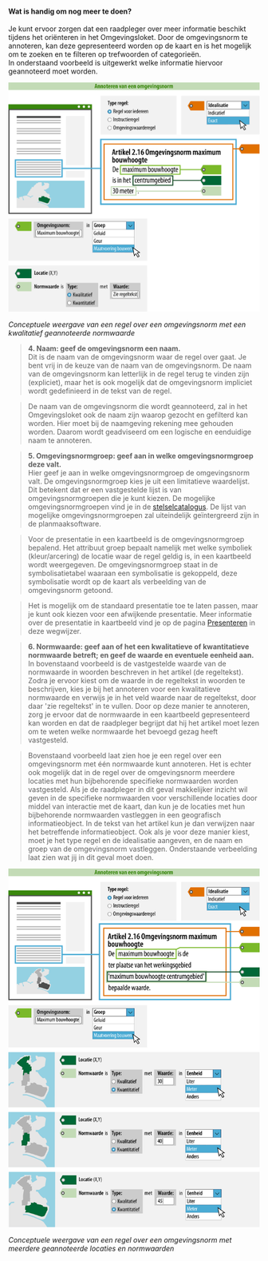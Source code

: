 ﻿#### Wat is handig om nog meer te doen?

Je kunt ervoor zorgen dat een raadpleger over meer informatie beschikt tijdens
het oriënteren in het Omgevingsloket. Door de omgevingsnorm te annoteren,
kan deze gepresenteerd worden op de kaart en is het mogelijk om te zoeken en te
filteren op trefwoorden of categorieën.  
In onderstaand voorbeeld is uitgewerkt welke informatie hiervoor geannoteerd
moet worden.

![](media/Wegwijzer_Omgevingsnorm_Middel.png)

*Conceptuele weergave van een regel over een omgevingsnorm met een kwalitatief geannoteerde normwaarde*

>   **4. Naam: geef de omgevingsnorm een naam.**  
>   Dit is de naam van de omgevingsnorm waar de regel over gaat. Je
>   bent vrij in de keuze van de naam van de omgevingsnorm. De naam van de omgevingsnorm kan
>   letterlijk in de regel terug te vinden zijn (expliciet), maar het is ook mogelijk dat de
>   omgevingsnorm impliciet wordt gedefinieerd in de tekst van de regel.

>   De naam van de omgevingsnorm die wordt geannoteerd, zal in het Omgevingsloket ook de naam zijn waarop 
>   gezocht en gefilterd kan worden. Hier moet bij de naamgeving rekening mee gehouden worden. Daarom
>   wordt geadviseerd om een logische en eenduidige naam te annoteren.

>   **5. Omgevingsnormgroep: geef aan in welke omgevingsnormgroep deze valt.**  
>   Hier geef je aan in welke omgevingsnormgroep de omgevingsnorm valt. De
>   omgevingsnormgroep kies je uit een limitatieve waardelijst. Dit betekent dat er
>   een vastgestelde lijst is van omgevingsnormgroepen die je kunt kiezen. De
>   mogelijke omgevingsnormgroepen vind je in de
>   [stelselcatalogus](https://stelselcatalogus.omgevingswet.overheid.nl/waardelijstenpagina).
>   De lijst van mogelijke omgevingsnormgroepen zal uiteindelijk geïntergreerd
>   zijn in de planmaaksoftware.

>   Voor de presentatie in een kaartbeeld is de omgevingsnormgroep bepalend. Het
>   attribuut groep bepaalt namelijk met welke symboliek (kleur/arcering) de
>   locatie waar de regel geldig is, in een kaartbeeld wordt weergegeven. De
>   omgevingsnormgroep staat in de symbolisatietabel waaraan een symbolisatie is
>   gekoppeld, deze symbolisatie wordt op de kaart als verbeelding van de
>   omgevingsnorm getoond.

>   Het is mogelijk om de standaard presentatie toe te laten passen, maar je
>   kunt ook kiezen voor een afwijkende presentatie. Meer informatie over de
>   presentatie in kaartbeeld vind je op de pagina [Presenteren](/presenteren)
>   in deze wegwijzer.

>   **6. Normwaarde: geef aan of het een kwalitatieve of kwantitatieve
>   normwaarde betreft; en geef de waarde en eventuele eenheid aan.**  
>   In bovenstaand voorbeeld is de vastgestelde waarde van de normwaarde in woorden 
>   beschreven in het artikel (de regeltekst). Zodra je ervoor kiest om de waarde in de 
>   regeltekst in woorden te beschrijven, kies je bij het annoteren voor een kwalitatieve 
>   normwaarde en verwijs je in het veld waarde naar de regeltekst, door daar 'zie regeltekst' 
>   in te vullen.
>   Door op deze manier te annoteren, zorg je ervoor dat de normwaarde in een kaartbeeld 
>   gepresenteerd kan worden en dat de raadpleger begrijpt dat hij het artikel moet lezen om 
>   te weten welke normwaarde het bevoegd gezag heeft vastgesteld.

>   Bovenstaand voorbeeld laat zien hoe je een regel over een omgevingsnorm met één normwaarde
>   kunt annoteren. Het is echter ook mogelijk dat in de regel over de omgevingsnorm meerdere locaties
>   met hun bijbehorende specifieke normwaarden worden vastgesteld. Als je de raadpleger in dit geval 
>   makkelijker inzicht wil geven in de specifieke normwaarden voor verschillende locaties door
>   middel van interactie met de kaart, dan kun je de locaties met hun bijbehorende normwaarden 
>   vastleggen in een geografisch informatieobject. In de tekst van het artikel kun je dan verwijzen 
>   naar het betreffende informatieobject. Ook als je voor deze manier kiest, moet je het type regel 
>   en de idealisatie aangeven, en de naam en groep van de omgevingsnorm vastleggen. 
>   Onderstaande verbeelding laat zien wat jij in dit geval moet doen.

![](media/Wegwijzer_Omgevingsnorm_MeerdereNormwaarden.png)

*Conceptuele weergave van een regel over een omgevingsnorm met meerdere geannoteerde locaties en normwaarden*